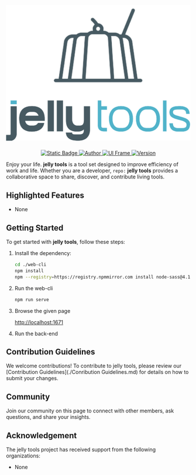 <h1 align="center">
	<img src="README.assets/jelly_tools_logo-removebg-preview.png">
</h1>
<p align="center">
    <a href="http://192.168.66.226:8090">
        <img alt="Static Badge" src="https://img.shields.io/badge/Instance-jelly%20tools-50B3CA">
    </a>
    <a href="https://github.com/jjellya/">
        <img src="https://img.shields.io/badge/npm-<=12.24.0-blue" alt="Author">
    </a>
    <a href="https://gitee.com/Alvin_J_Lin/graduation-design">
        <img src="https://img.shields.io/badge/Frame-vue+springboot-success" alt="UI Frame" />
    </a>
    <a href="https://github.com/jjellya/jelly-tools">
        <img src="https://img.shields.io/badge/version-0.24.126-orange" alt="Version">
    </a>                                                                                       
</p>

Enjoy your life. **jelly tools** is a tool set designed to improve efficiency of work and life. Whether you are a developer, `repo:` **jelly tools** provides a collaborative space to share, discover, and contribute living tools.



## Highlighted Features

- None

## Getting Started

To get started with **jelly tools**, follow these steps:

1. Install the dependency:

   ```bash
   cd ./web-cli
   npm install
   npm --registry=https://registry.npmmirror.com install node-sass@4.12.0
   ```

2. Run the web-cli

   ```bash
   npm run serve
   ```

3. Browse the given page

   [http://localhost:1671](http://localhost:1671/)

4. Run the back-end


## Contribution Guidelines

We welcome contributions! To contribute to jelly tools, please review our [Contribution Guidelines](./Conribution Guidelines.md) for details on how to submit your changes.

## Community

Join our community on this page to connect with other members, ask questions, and share your insights.

## Acknowledgement

The jelly tools project has received support from the following organizations:

* None